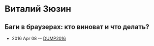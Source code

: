 # Виталий Зюзин

## Баги в браузерах: кто виноват и что делать?
- 2016 Apr 08 -- [DUMP2016](https://www.youtube.com/watch?v=K4cQH85bntQ)    
